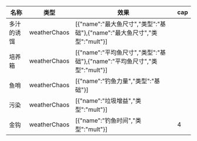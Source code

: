 | 名称  | 类型  | 效果  | cap |
| --- | --- | --- | --- |
| 多汁的诱饵 | weatherChaos | [{"name":"最大鱼尺寸","类型":"基础"},{"name":"最大鱼尺寸","类型":"mult"}] |  |
| 培养箱 | weatherChaos | [{"name":"平均鱼尺寸","类型":"基础"},{"name":"平均鱼尺寸","类型":"mult"}] |  |
| 鱼哨 | weatherChaos | [{"name":"钓鱼力量","类型":"基础"}] |  |
| 污染 | weatherChaos | [{"name":"垃圾增益","类型":"mult"}] |  |
| 金钩 | weatherChaos | [{"name":"钓鱼时间","类型":"mult"}] | 4 |
